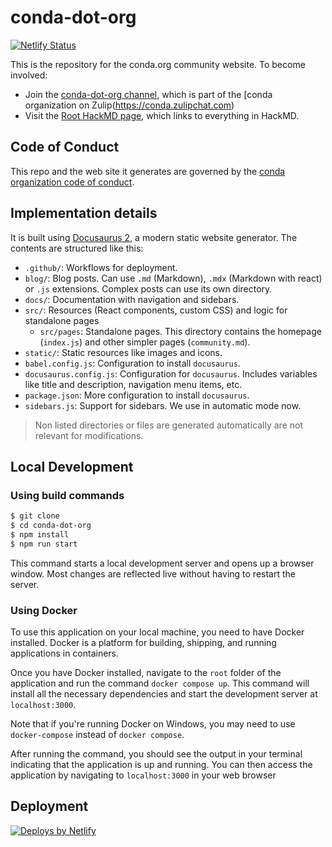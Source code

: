 # conda-dot-org

[![Netlify Status](https://api.netlify.com/api/v1/badges/2db454b7-f4c7-409c-8f0d-29bcb5029577/deploy-status)](https://app.netlify.com/sites/conda-dot-org/deploys)

This is the repository for the conda.org community website. To become involved:

- Join the [conda-dot-org channel](https://conda.zulipchat.com/#narrow/channel/471465-conda-dot-org), which is part of the [conda organization on Zulip(https://conda.zulipchat.com)
- Visit the [Root HackMD page](https://hackmd.io/DGtozSlsSjSokpYAK5-9hw), which links to everything in HackMD.

## Code of Conduct

This repo and the web site it generates are governed by the [conda organization code of conduct](CODE_OF_CONDUCT.md).

## Implementation details

It is built using [Docusaurus 2](https://docusaurus.io/), a modern static website generator. The
contents are structured like this:

- `.github/`: Workflows for deployment.
- `blog/`: Blog posts. Can use `.md` (Markdown), `.mdx` (Markdown with react) or `.js` extensions.
  Complex posts can use its own directory.
- `docs/`: Documentation with navigation and sidebars.
- `src/`: Resources (React components, custom CSS) and logic for standalone pages
  - `src/pages`: Standalone pages. This directory contains the homepage (`index.js`) and other simpler pages (`community.md`).
- `static/`: Static resources like images and icons.
- `babel.config.js`: Configuration to install `docusaurus`.
- `docusaurus.config.js`: Configuration for `docusaurus`. Includes variables like title and description, navigation menu items, etc.
- `package.json`: More configuration to install `docusaurus`.
- `sidebars.js`: Support for sidebars. We use in automatic mode now.

> Non listed directories or files are generated automatically are not relevant for modifications.

## Local Development

### Using build commands
```bash
$ git clone
$ cd conda-dot-org
$ npm install
$ npm run start
```

This command starts a local development server and opens up a browser window.
Most changes are reflected live without having to restart the server.

### Using Docker
To use this application on your local machine, you need to have Docker installed. Docker is a platform for building, shipping, and running applications in containers.

Once you have Docker installed, navigate to the `root` folder of the application and run the command `docker compose up`. This command will install all the necessary dependencies and start the development server at `localhost:3000`.

Note that if you're running Docker on Windows, you may need to use `docker-compose` instead of `docker compose`.

After running the command, you should see the output in your terminal indicating that the application is up and running. You can then access the application by navigating to `localhost:3000` in your web browser

## Deployment

<a href="https://www.netlify.com"> <img src="https://www.netlify.com/v3/img/components/netlify-color-accent.svg" alt="Deploys by Netlify" /> </a>
